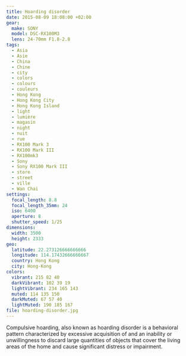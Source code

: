 ```yaml
---
title: Hoarding disorder
date: 2015-08-09 18:08:00 +02:00
gear:
  make: SONY
  model: DSC-RX100M3
  lens: 24-70mm F1.8-2.8
tags:
  - Asia
  - Asie
  - China
  - Chine
  - city
  - colors
  - colours
  - couleurs
  - Hong Kong
  - Hong Kong City
  - Hong Kong Island
  - light
  - lumière
  - magasin
  - night
  - nuit
  - rue
  - RX100 Mark 3
  - RX100 Mark III
  - RX100mk3
  - Sony
  - Sony RX100 Mark III
  - store
  - street
  - ville
  - Wan Chai
settings:
  focal_length: 8.8
  focal_length_35mm: 24
  iso: 6400
  aperture: 8
  shutter_speed: 1/25
dimensions:
  width: 3500
  height: 2333
geo:
  latitude: 22.273126666666666
  longitude: 114.17432666666667
  country: Hong Kong
  city: Hong-Kong
colors:
  vibrant: 215 82 40
  darkVibrant: 102 39 19
  lightVibrant: 234 165 143
  muted: 114 135 150
  darkMuted: 67 57 40
  lightMuted: 190 185 167
file: hoarding-disorder.jpg
---
```


Compulsive hoarding, also known as hoarding disorder is a behavioral pattern characterized by excessive acquisition of and an inability or unwillingness to discard large quantities of objects that cover the living areas of the home and cause significant distress or impairment.
